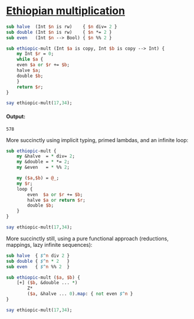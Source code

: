 [1]: https://rosettacode.org/wiki/Ethiopian_multiplication

# [Ethiopian multiplication][1]



```perl
sub halve  (Int $n is rw)    { $n div= 2 }
sub double (Int $n is rw)    { $n *= 2 }
sub even   (Int $n --> Bool) { $n %% 2 }

sub ethiopic-mult (Int $a is copy, Int $b is copy --> Int) {
    my Int $r = 0;
    while $a {
	even $a or $r += $b;
	halve $a;
	double $b;
    }
    return $r;
}

say ethiopic-mult(17,34);
```

#### Output:
```
578
```


More succinctly using implicit typing, primed lambdas, and an infinite loop:

```perl
sub ethiopic-mult {
    my &halve  = * div= 2;
    my &double = * *= 2;
    my &even   = * %% 2;

    my ($a,$b) = @_;
    my $r;
    loop {
        even  $a or $r += $b;
        halve $a or return $r;
        double $b;
    }
}

say ethiopic-mult(17,34);
```


More succinctly still, using a pure functional approach (reductions, mappings, lazy infinite sequences):

```perl
sub halve  { $^n div 2 }
sub double { $^n * 2   }
sub even   { $^n %% 2  }

sub ethiopic-mult ($a, $b) {
    [+] ($b, &double ... *)
        Z*
        ($a, &halve ... 0).map: { not even $^n }
}

say ethiopic-mult(17,34);
```
